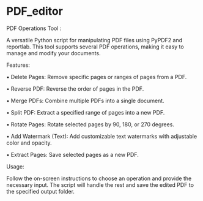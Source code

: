 # PDF_editor
PDF Operations Tool :

A versatile Python script for manipulating PDF files using PyPDF2 and reportlab. This tool supports several PDF operations, making it easy to manage and modify your documents.


Features:

• Delete Pages: Remove specific pages or ranges of pages from a PDF.

• Reverse PDF: Reverse the order of pages in the PDF.

• Merge PDFs: Combine multiple PDFs into a single document.

• Split PDF: Extract a specified range of pages into a new PDF.

• Rotate Pages: Rotate selected pages by 90, 180, or 270 degrees.

• Add Watermark (Text): Add customizable text watermarks with adjustable color and opacity.

• Extract Pages: Save selected pages as a new PDF.


Usage: 

Follow the on-screen instructions to choose an operation and provide the necessary input. The script will handle the rest and save the edited PDF to the specified output folder.